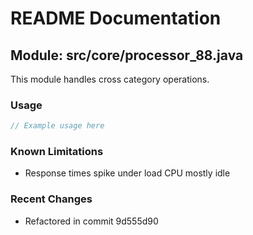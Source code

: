 # README Documentation

## Module: src/core/processor_88.java

This module handles cross category operations.

### Usage

```java
// Example usage here
```

### Known Limitations

- Response times spike under load CPU mostly idle

### Recent Changes

- Refactored in commit 9d555d90
